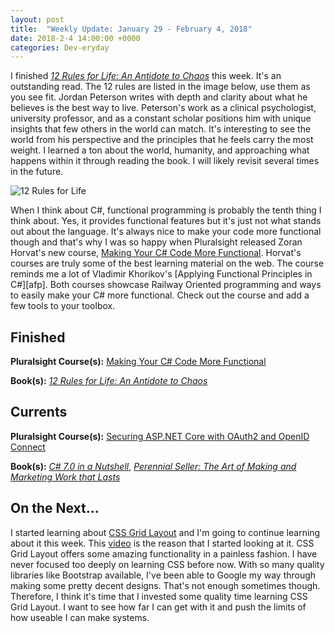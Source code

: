 ```yaml
---
layout: post
title:  "Weekly Update: January 29 - February 4, 2018"
date: 2018-2-4 14:00:00 +0000
categories: Dev-eryday
---
```


I finished *[12 Rules for Life: An Antidote to Chaos][rul]* this week. It's an outstanding read. The 12 rules are listed in the image below, use them as you see fit. Jordan Peterson writes with depth and clarity about what he believes is the best way to live. Peterson's work as a clinical psychologist, university professor, and as a constant scholar positions him with unique insights that few others in the world can match. It's interesting to see the world from his perspective and the principles that he feels carry the most weight. I learned a ton about the world, humanity, and approaching what happens within it through reading the book. I will likely revisit several times in the future.

![12 Rules for Life](https://farm5.staticflickr.com/4648/25143497467_fa5649fa98_z.jpg)

When I think about C#, functional programming is probably the tenth thing I think about. Yes, it provides functional features but it's just not what stands out about the language. It's always nice to make your code more functional though and that's why I was so happy when Pluralsight released Zoran Horvat's new course, [Making Your C# Code More Functional][fun]. Horvat's courses are truly some of the best learning material on the web. The course reminds me a lot of Vladimir Khorikov's [Applying Functional Principles in C#][afp]. Both courses showcase Railway Oriented programming and ways to easily make your C# more functional. Check out the course and add a few tools to your toolbox.

Finished
--------

**Pluralsight Course(s):** [Making Your C# Code More Functional][fun]

**Book(s):** *[12 Rules for Life: An Antidote to Chaos][rul]*

Currents
--------
**Pluralsight Course(s):**  [Securing ASP.NET Core with OAuth2 and OpenID Connect][secure]

**Book(s):** *[C# 7.0 in a Nutshell][nut]*, *[Perennial Seller: The Art of Making and Marketing Work that Lasts][ps]* 

On the Next...
--------

I started learning about [CSS Grid Layout][cgl] and I'm going to continue learning about it this week. This [video][gv] is the reason that I started looking at it. CSS Grid Layout offers some amazing functionality in a painless fashion. I have never focused too deeply on learning CSS before now. With so many quality libraries like Bootstrap available, I've been able to Google my way through making some pretty decent designs. That's not enough sometimes though. Therefore, I think it's time that I invested some quality time learning CSS Grid Layout. I want to see how far I can get with it and push the limits of how useable I can make systems.

[fun]: https://app.pluralsight.com/library/courses/making-functional-csharp/table-of-contents
[rul]: https://www.amazon.com/12-Rules-Life-Antidote-Chaos-ebook/dp/B01FPGY5T0/
[red]: https://app.pluralsight.com/library/courses/redux-fundamentals/table-of-contents
[core]: https://app.pluralsight.com/library/courses/aspdotnetcore-implementing-securing-api/table-of-contents
[secure]: https://app.pluralsight.com/library/courses/asp-dotnet-core-oauth2-openid-connect-securing/table-of-contents
[core2]: https://app.pluralsight.com/library/courses/asp-dot-net-core-oauth/table-of-contents
[nut]: https://www.amazon.com/C-7-0-Nutshell-Definitive-Reference/dp/1491987650
[wu]: https://www.amazon.com/Waking-Up-Spirituality-Without-Religion-ebook/dp/B00GEEB9YC/
[li]: https://stevewedig.com/2014/02/03/software-developers-reading-list/
[ps]: https://www.amazon.com/Perennial-Seller-Making-Marketing-Lasts-ebook/dp/B01N8SL7FH
[gv]: https://www.youtube.com/watch?v=7kVeCqQCxlk
[cgl]: https://developer.mozilla.org/en-US/docs/Web/CSS/CSS_Grid_Layout
